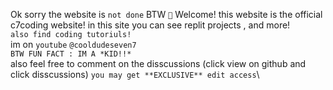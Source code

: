 Ok sorry the website is `not done` BTW
`🚧`
Welcome! this website is the official c7coding website! in this site you can see replit projects , and more!\
`also find coding tutoriuls!`\
im on `youtube` `@cooldudeseven7`\
`BTW FUN FACT : IM A *KID!!*`\
also feel free to comment on the disscussions (click view  on github and click disscussions) `you may get **EXCLUSIVE** edit access`\
